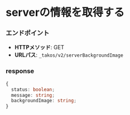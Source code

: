 # serverの情報を取得する

### エンドポイント

- **HTTPメソッド**: GET
- **URLパス**: `_takos/v2/serverBackgroundImage`

### response

```ts
{
  status: boolean;
  message: string;
  backgroundImage: string;
}
```
